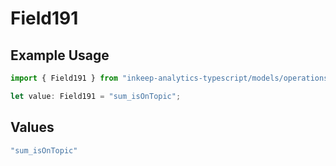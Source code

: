 # Field191

## Example Usage

```typescript
import { Field191 } from "inkeep-analytics-typescript/models/operations";

let value: Field191 = "sum_isOnTopic";
```

## Values

```typescript
"sum_isOnTopic"
```